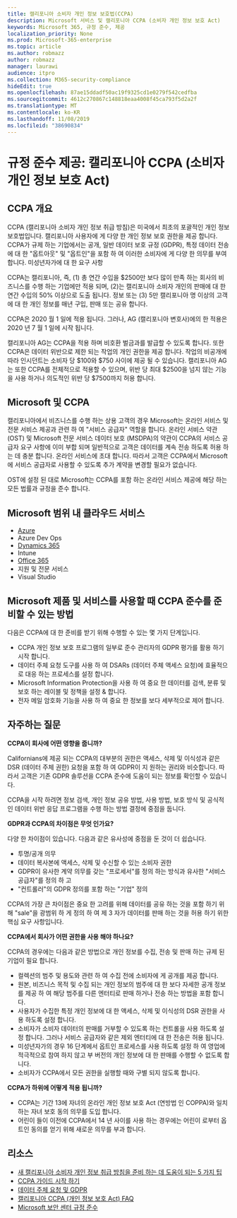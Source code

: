 ```yaml
---
title: 캘리포니아 소비자 개인 정보 보호법(CCPA)
description: Microsoft 서비스 및 캘리포니아 CCPA (소비자 개인 정보 보호 Act)
keywords: Microsoft 365, 규정 준수, 제공
localization_priority: None
ms.prod: Microsoft-365-enterprise
ms.topic: article
ms.author: robmazz
author: robmazz
manager: laurawi
audience: itpro
ms.collection: M365-security-compliance
hideEdit: true
ms.openlocfilehash: 87ae15ddadf50ac19f9325cd1e0279f542cedfba
ms.sourcegitcommit: 4612c270867c148818eaa4008f45ca793f5d2a2f
ms.translationtype: MT
ms.contentlocale: ko-KR
ms.lasthandoff: 11/08/2019
ms.locfileid: "38690834"
---
```

# <a name="compliance-offering-california-consumer-privacy-act-ccpa"></a>규정 준수 제공: 캘리포니아 CCPA (소비자 개인 정보 보호 Act)

## <a name="ccpa-overview"></a>CCPA 개요

CCPA (캘리포니아 소비자 개인 정보 취급 방침)은 미국에서 최초의 포괄적인 개인 정보 보호법입니다. 캘리포니아 사용자에 게 다양 한 개인 정보 보호 권한을 제공 합니다.  CCPA가 규제 하는 기업에서는 공개, 일반 데이터 보호 규정 (GDPR), 특정 데이터 전송에 대 한 "옵트아웃" 및 "옵트인"을 포함 하 여 이러한 소비자에 게 다양 한 의무를 부여 합니다. 미성년자가에 대 한 요구 사항

CCPA는 캘리포니아, 즉, (1) 총 연간 수입을 $2500만 보다 많이 만족 하는 회사의 비즈니스를 수행 하는 기업에만 적용 되며, (2)는 캘리포니아 소비자 개인의 판매에 대 한 연간 수입의 50% 이상으로 도출 됩니다. 정보 또는 (3) 5만 캘리포니아 명 이상의 고객에 대 한 개인 정보를 매년 구입, 판매 또는 공유 합니다.

CCPA은 2020 월 1 일에 적용 됩니다. 그러나, AG (캘리포니아 변호사)에의 한 적용은 2020 년 7 월 1 일에 시작 됩니다.

캘리포니아 AG는 CCPA을 적용 하며 비호환 벌금과를 발급할 수 있도록 합니다. 또한 CCPA은 데이터 위반으로 제한 되는 작업의 개인 권한을 제공 합니다. 작업의 비공개에 따라 인시던트는 소비자 당 $100와 $750 사이에 제공 될 수 있습니다. 캘리포니아 AG는 또한 CCPA를 전체적으로 적용할 수 있으며, 위반 당 최대 $2500을 넘지 않는 기능을 사용 하거나 의도적인 위반 당 $7500까지 허용 합니다.

## <a name="microsoft-and-the-ccpa"></a>Microsoft 및 CCPA

캘리포니아에서 비즈니스를 수행 하는 상용 고객의 경우 Microsoft는 온라인 서비스 및 전문 서비스 제공과 관련 하 여 "서비스 공급자" 역할을 합니다.  온라인 서비스 약관 (OST) 및 Microsoft 전문 서비스 데이터 보호 (MSDPA)의 약관이 CCPA의 서비스 공급자 요구 사항에 이미 부합 되며 일반적으로 고객은 데이터를 계속 전송 하도록 허용 하는 데 충분 합니다. 온라인 서비스에 초대 합니다. 따라서 고객은 CCPA에서 Microsoft에 서비스 공급자로 사용할 수 있도록 추가 계약을 변경할 필요가 없습니다.

OST에 설정 된 대로 Microsoft는 CCPA를 포함 하는 온라인 서비스 제공에 해당 하는 모든 법률과 규정을 준수 합니다.  

## <a name="microsoft-in-scope-cloud-services"></a>Microsoft 범위 내 클라우드 서비스

- [Azure](https://aka.ms/AzureCompliance)
- Azure Dev Ops
- [Dynamics 365](https://aka.ms/d365-compliance-list)
- Intune
- [Office 365](https://aka.ms/o365-compliance-framework)
- 지원 및 전문 서비스
- Visual Studio

## <a name="how-you-can-prepare-for-your-ccpa-compliance-when-using-microsoft-products-and-services"></a>Microsoft 제품 및 서비스를 사용할 때 CCPA 준수를 준비할 수 있는 방법

다음은 CCPA에 대 한 준비를 받기 위해 수행할 수 있는 몇 가지 단계입니다.

- CCPA 개인 정보 보호 프로그램의 일부로 준수 관리자의 GDPR 평가를 활용 하기 시작 합니다.
- 데이터 주체 요청 도구를 사용 하 여 DSARs (데이터 주체 액세스 요청)에 효율적으로 대응 하는 프로세스를 설정 합니다.
- Microsoft Information Protection을 사용 하 여 중요 한 데이터를 검색, 분류 및 보호 하는 레이블 및 정책을 설정 & 합니다.
- 전자 메일 암호화 기능을 사용 하 여 중요 한 정보를 보다 세부적으로 제어 합니다.

## <a name="frequently-asked-questions"></a>자주하는 질문

**CCPA이 회사에 어떤 영향을 줍니까?**

Californians에 제공 되는 CCPA의 대부분의 권한은 액세스, 삭제 및 이식성과 같은 DSR (데이터 주체 권한) 요청을 포함 하 여 GDPR이 지 원하는 권리와 비슷합니다. 따라서 고객은 기존 GDPR 솔루션을 CCPA 준수에 도움이 되는 정보를 확인할 수 있습니다.

CCPA을 시작 하려면 정보 검색, 개인 정보 공유 방법, 사용 방법, 보호 방식 및 공식적인 데이터 위반 응답 프로그램을 수행 하는 방법 결정에 중점을 둡니다.

**GDPR과 CCPA의 차이점은 무엇 인가요?**

다양 한 차이점이 있습니다. 다음과 같은 유사성에 중점을 둔 것이 더 쉽습니다.

- 투명/공개 의무
- 데이터 복사본에 액세스, 삭제 및 수신할 수 있는 소비자 권한
- GDPR이 유사한 계약 의무를 갖는 "프로세서"를 정의 하는 방식과 유사한 "서비스 공급자"를 정의 하 고
- "컨트롤러"의 GDPR 정의를 포함 하는 "기업" 정의

CCPA의 가장 큰 차이점은 중요 한 고려를 위해 데이터를 공유 하는 것을 포함 하기 위해 "sale"을 광범위 하 게 정의 하 여 제 3 자가 데이터를 판매 하는 것을 허용 하기 위한 핵심 요구 사항입니다.

**CCPA에서 회사가 어떤 권한을 사용 해야 하나요?**

CCPA의 경우에는 다음과 같은 방법으로 개인 정보를 수집, 전송 및 판매 하는 규제 된 기업이 필요 합니다.

- 컬렉션의 범주 및 용도와 관련 하 여 수집 전에 소비자에 게 공개를 제공 합니다.
- 원본, 비즈니스 목적 및 수집 되는 개인 정보의 범주에 대 한 보다 자세한 공개 정보를 제공 하 여 해당 범주를 다른 엔터티로 판매 하거나 전송 하는 방법을 포함 합니다.
- 사용자가 수집한 특정 개인 정보에 대 한 액세스, 삭제 및 이식성의 DSR 권한을 사용 하도록 설정 합니다.
- 소비자가 소비자 데이터의 판매를 거부할 수 있도록 하는 컨트롤을 사용 하도록 설정 합니다. 그러나 서비스 공급자와 같은 제외 엔터티에 대 한 전송은 허용 됩니다.
- 미성년자가의 경우 16 단계에서 옵트인 프로세스를 사용 하도록 설정 하 여 영업에 적극적으로 참여 하지 않고 부 버전의 개인 정보에 대 한 판매를 수행할 수 없도록 합니다.
- 소비자가 CCPA에서 모든 권한을 실행할 때와 구별 되지 않도록 합니다.

**CCPA가 하위에 어떻게 적용 됩니까?**

- CCPA는 기간 13에 자녀의 온라인 개인 정보 보호 Act (연방법 인 COPPA)와 일치 하는 자녀 보호 동의 의무를 도입 합니다.
- 어린이 들이 이전에 CCPA에서 14 년 사이를 사용 하는 경우에는 어린이 로부터 옵트인 동의를 얻기 위해 새로운 의무를 부과 합니다.

## <a name="resources"></a>리소스

- [새 캘리포니아 소비자 개인 정보 취급 방침을 준비 하는 데 도움이 되는 5 가지 팁](https://aka.ms/M365ComplianceBlog_RSA)
- [CCPA 가이드 시작 하기](https://info.microsoft.com/ww-landing-Five-tips-to-help-you-prepare-for-the-California-Consumer-Privacy-Act.html)
- [데이터 주체 요청 및 GDPR](gdpr-data-subject-requests.md)
- [캘리포니아 CCPA (개인 정보 보호 Act) FAQ](ccpa-faq.md)
- [Microsoft 보안 센터 규정 준수](https://www.microsoft.com/trust-center/compliance/compliance-overview)
